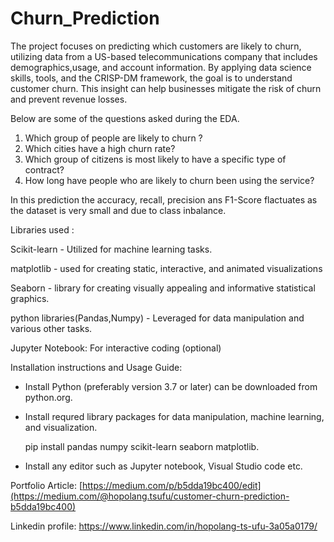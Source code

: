 # Churn_Prediction
The project focuses on predicting which customers are likely to churn, utilizing data from a US-based telecommunications company 
that includes demographics,usage, and account information. By applying data science skills, tools, and the CRISP-DM framework, 
the goal is to understand customer churn. This insight can help businesses mitigate the risk of churn and prevent revenue losses.

Below are some of the questions asked during the EDA.
1)	Which group of people are likely to churn ?
2)	Which cities have a high churn rate?
3)	Which group of citizens is most likely to have a specific type of contract?
4)	How long have people who are likely to churn been using the service?

In this prediction the accuracy, recall, precision ans F1-Score flactuates as the dataset is very small and due to class inbalance.

Libraries used :

Scikit-learn - Utilized for machine learning tasks.

matplotlib - used for creating static, interactive, and animated visualizations

Seaborn - library for creating visually appealing and informative statistical graphics.

python libraries(Pandas,Numpy) - Leveraged for data manipulation and various other tasks.

Jupyter Notebook: For interactive coding (optional)


Installation instructions and Usage Guide:

- Install Python (preferably version 3.7 or later) can be downloaded from python.org. 

- Install requred library packages for data manipulation, machine learning, and visualization.

  pip install pandas numpy scikit-learn seaborn matplotlib.

- Install any editor such as Jupyter notebook, Visual Studio code etc.

Portfolio Article: [https://medium.com/p/b5dda19bc400/edit](https://medium.com/@hopolang.tsufu/customer-churn-prediction-b5dda19bc400)

Linkedin profile: https://www.linkedin.com/in/hopolang-ts-ufu-3a05a0179/
